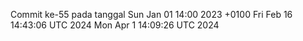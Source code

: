 Commit ke-55 pada tanggal Sun Jan 01 14:00 2023 +0100
Fri Feb 16 14:43:06 UTC 2024
Mon Apr  1 14:09:26 UTC 2024
